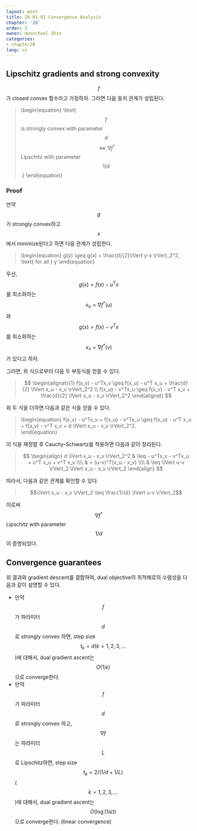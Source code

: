 ```yaml
---
layout: post
title: 20-01-01 Convergence Analysis
chapter: '20'
order: 3
owner: Hooncheol Shin
categories:
- chapter20
lang: vi
---
```


## Lipschitz gradients and strong convexity
$$f$$가 closed convex 함수라고 가정하자. 그러면 다음 동치 관계가 성립된다. 
>\begin{equation}
\text{$$f$$ is strongly convex with parameter $$d$$ $$\Longleftrightarrow \nabla f^{\ast}$$ Lipschitz with parameter $$1/d$$.} 
\end{equation}

### Proof ###
만약 $$g$$가 strongly convex하고 $$x$$에서 minimize된다고 하면 다음 관계가 성립한다. 
>\begin{equation}
g(y) \geq g(x) + \frac{d}{2}\lVert y-x \rVert_2^2, \text{ for all } y
\end{equation}

우선, $$g(x) = f(x) − u^T x$$를 최소화하는 $$x_u = \nabla f^{\ast}(u)$$와 $$g(x) = f(x) − v^T x$$를 최소화하는 $$x_v = \nabla f^{\ast}(v)$$가 있다고 하자. 

그러면, 위 식으로부터 다음 두 부등식을 얻을 수 있다. 
> $$
> \begin{alignat}{1}
> f(x_v) - u^Tx_v \geq f(x_u) - u^T x_u + \frac{d}{2} \lVert x_u - x_v \rVert_2^2 \\
> f(x_u) - v^Tx_u \geq f(x_v) - v^T x_v + \frac{d}{2} \lVert x_u - x_v \rVert_2^2 
> \end{alignat}
> $$

위 두 식을 더하면 다음과 같은 식을 얻을 수 있다.
>\begin{equation}
f(x_v) - u^Tx_v + f(x_u) - v^Tx_u \geq f(x_u) - u^T x_u +  f(x_v) - v^T x_v + d \lVert x_u - x_v \rVert_2^2.  
\end{equation}

이 식을 재정렬 후 Cauchy-Schwartz를 적용하면 다음과 같이 정리된다.
> $$
> \begin{align}
> d \lVert x_u - x_v \rVert_2^2 & \leq - u^Tx_v - v^Tx_u + u^T x_u + v^T x_v \\\\
> & = (u-v)^T(x_u - x_v) \\\\
> & \leq \lVert u-v \rVert_2 \lVert x_u - x_v \rVert_2
> \end{align}
> $$

따라서, 다음과 같은 관계를 확인할 수 있다.

> $$\lVert x_u - x_v \rVert_2 \leq \frac{1}{d} \lVert u-v \rVert_2$$

이로써 $$\nabla f^{\ast}$$ Lipschitz with parameter $$1/d$$이 증명되었다.

## Convergence guarantees
위 결과와 gradient descent를 결합하여, dual objective의 최적해로의 수렴성을 다음과 같이 설명할 수 있다.  

* 만약 $$f$$가 파라미터 $$d$$로 strongly convex 하면, step size $$t_k=d (k=1,2,3, \dots$$)에 대해서, dual gradient ascent는 $$O(1/\epsilon)$$으로 converge한다. 
* 만약 $$f$$가 파라미터 $$d$$로 strongly convex 하고, $$\nabla f$$는 파라미터 $$L$$로 Lipschitz하면, step size $$t_k=2/(1/d + 1/L)$$ ($$k=1,2,3, \dots$$)에 대해서, dual gradient ascent는 $$O(\log(1/\epsilon))$$으로 converge한다. (linear convergence)



